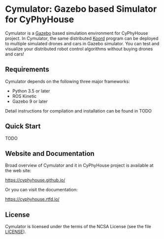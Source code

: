 Cymulator: Gazebo based Simulator for CyPhyHouse
================================================

Cymulator is a [Gazebo](url-gazebo) based simulation environment for CyPhyHouse
project. In Cymulator, the same distributed [Koord](url-koord) program can be
deployed to multiple simulated drones and cars in Gazebo simulator. You can test
and visualize your distributed robot control algorithms without buying drones
and cars!

[url-gazebo]: http://gazebosim.org/
[url-koord]: https://github.com/cyphyhouse/KoordLanguage
[url-middleware]: https://github.com/cyphyhouse/CyPyHous3


Requirements
------------

Cymulator depends on the following three major frameworks:

+ Python 3.5 or later
+ ROS Kinetic
+ Gazebo 9 or later

Detail instructions for compilation and installation can be found in TODO


Quick Start
-----------

TODO


Website and Documentation
-------------------------

Broad overview of Cymulator and it in CyPhyHouse project is available at the web site:

  https://cyphyhouse.github.io/

Or you can visit the documentation:

  https://cyphyhouse.rtfd.io/


License
-------

Cymulator is licensed under the terms of the NCSA License (see the file
[LICENSE](LICENSE)).

